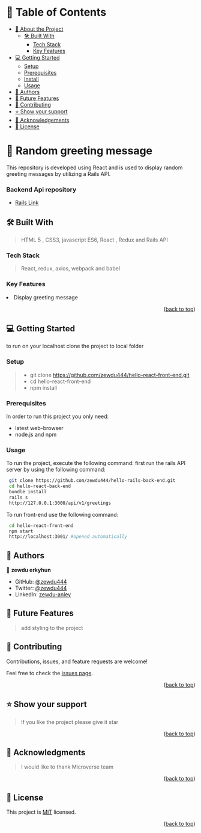 <a name="readme-top"></a>


# 📗 Table of Contents

- [📖 About the Project](#about-project)
  - [🛠 Built With](#built-with)
    - [Tech Stack](#tech-stack)
    - [Key Features](#key-features)
- [💻 Getting Started](#getting-started)
  - [Setup](#setup)
  - [Prerequisites](#prerequisites)
  - [Install](#install)
  - [Usage](#usage)
- [👥 Authors](#authors)
- [🔭 Future Features](#future-features)
- [🤝 Contributing](#contributing)
- [⭐️ Show your support](#support)
- [🙏 Acknowledgements](#acknowledgements)
- [📝 License](#license)

# 🔢 Random greeting message <a name="about-project"></a>

<p> This repository is developed using React and is used to display random greeting messages by utilizing a Rails API.</p>

### Backend Api repository

- <a href="https://github.com/zewdu444/hello-rails-back-end">Rails Link</a>


## 🛠 Built With <a name="built-with"> </a>

> HTML 5 , CSS3, javascript ES6, React , Redux and Rails API

### Tech Stack <a name="tech-stack"></a>

> React, redux, axios, webpack and babel

### Key Features <a name="key-features"></a>

 <li>Display greeting message</li>


<p align="right">(<a href="#readme-top">back to top</a>)</p>

## 💻 Getting Started <a name="getting-started"></a>

to run on your localhost clone the project to local folder

### Setup


> - git clone https://github.com/zewdu444/hello-react-front-end.git
> - cd hello-react-front-end
> - npm install

### Prerequisites

In order to run this project you only need:

- latest web-browser
- node.js and npm

### Usage

To run the project, execute the following command:
first run the rails API server by using the following command:

```sh
 git clone https://github.com/zewdu444/hello-rails-back-end.git
 cd hello-react-back-end
 bundle install
 rails s
 http://127.0.0.1:3000/api/v1/greetings
```
To run front-end use the following command:

```sh
 cd hello-react-front-end
 npm start
 http://localhost:3001/ #opened automatically
```


## 👥 Authors <a name="authors"></a>

👤 **zewdu erkyhun**

- GitHub: [@zewdu444](https://github.com/zewdu444)
- Twitter: [@zewdu444](https://twitter.com/zewdu444)
- LinkedIn: [zewdu-anley](https://www.linkedin.com/in/zewdu-anley/)


## 🔭 Future Features <a name="future-features"></a>

>add styling to the project

## 🤝 Contributing <a name="contributing"></a>

Contributions, issues, and feature requests are welcome!

Feel free to check the [issues page](https://github.com/zewdu444/space_travelers/issues).

<p align="right">(<a href="#readme-top">back to top</a>)</p>

## ⭐️ Show your support <a name="support"></a>

> If you like the project please give it star

<p align="right">(<a href="#readme-top">back to top</a>)</p>

## 🙏 Acknowledgments <a name="acknowledgements"></a>

> I would like to thank Microverse team

<p align="right">(<a href="#readme-top">back to top</a>)</p>

## 📝 License <a name="license"></a>

This project is [MIT](./LICENSE) licensed.

<p align="right">(<a href="#readme-top">back to top</a>)</p>
